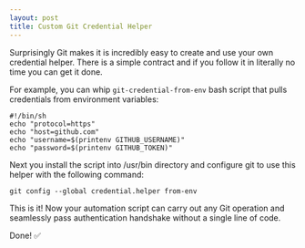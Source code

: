 ```yaml
---
layout: post
title: Custom Git Credential Helper
---
```

Surprisingly Git makes it is incredibly easy to create and use your own credential helper. There is a simple contract and if you follow it in literally no time you can get it done.

For example, you can whip `git-credential-from-env` bash script that pulls credentials from environment variables:

```
#!/bin/sh
echo "protocol=https"
echo "host=github.com"
echo "username=$(printenv GITHUB_USERNAME)"
echo "password=$(printenv GITHUB_TOKEN)"
```
Next you install the script into /usr/bin directory and configure git to use this helper with the following command:

```
git config --global credential.helper from-env
```
This is it! Now your automation script can carry out any Git operation and seamlessly pass authentication handshake without a single line of code.

Done! ✅ 
